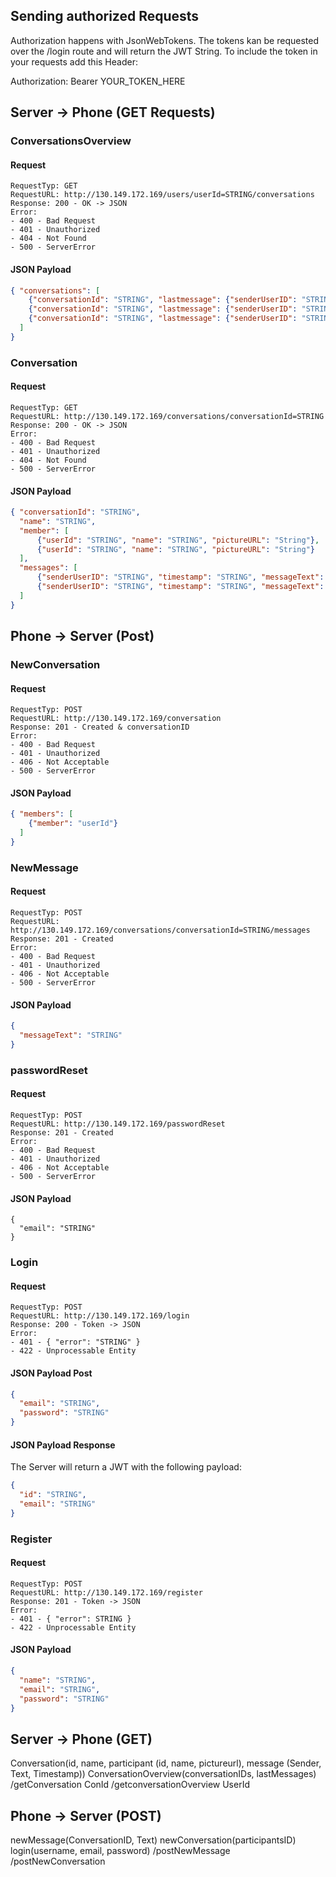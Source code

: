 ## Sending authorized Requests

Authorization happens with JsonWebTokens.
The tokens kan be requested over the /login route and will return the JWT String.
To include the token in your requests add this Header:

Authorization: Bearer YOUR_TOKEN_HERE

## Server -> Phone (GET Requests)

### ConversationsOverview

#### Request
```
RequestTyp: GET
RequestURL: http://130.149.172.169/users/userId=STRING/conversations
Response: 200 - OK -> JSON
Error:
- 400 - Bad Request
- 401 - Unauthorized
- 404 - Not Found
- 500 - ServerError
```

#### JSON Payload
```json
{ "conversations": [
    {"conversationId": "STRING", "lastmessage": {"senderUserID": "STRING", "timestamp": "STRING", "messageText": "STRING"}},
    {"conversationId": "STRING", "lastmessage": {"senderUserID": "STRING", "timestamp": "STRING", "messageText": "STRING"}},
    {"conversationId": "STRING", "lastmessage": {"senderUserID": "STRING", "timestamp": "STRING", "messageText": "STRING"}}
  ]
}
```

### Conversation

#### Request

```
RequestTyp: GET
RequestURL: http://130.149.172.169/conversations/conversationId=STRING
Response: 200 - OK -> JSON
Error:
- 400 - Bad Request
- 401 - Unauthorized
- 404 - Not Found
- 500 - ServerError
```

#### JSON Payload
```json
{ "conversationId": "STRING",
  "name": "STRING",
  "member": [
      {"userId": "STRING", "name": "STRING", "pictureURL": "String"},
      {"userId": "STRING", "name": "STRING", "pictureURL": "String"}
  ],
  "messages": [
      {"senderUserID": "STRING", "timestamp": "STRING", "messageText": "STRING"},
      {"senderUserID": "STRING", "timestamp": "STRING", "messageText": "STRING"},
  ]
}
```

## Phone -> Server (Post)

### NewConversation

#### Request
```
RequestTyp: POST
RequestURL: http://130.149.172.169/conversation
Response: 201 - Created & conversationID
Error:
- 400 - Bad Request
- 401 - Unauthorized
- 406 - Not Acceptable
- 500 - ServerError
```

#### JSON Payload
```json
{ "members": [
    {"member": "userId"}
  ]
}
```

### NewMessage

#### Request
```
RequestTyp: POST
RequestURL: http://130.149.172.169/conversations/conversationId=STRING/messages
Response: 201 - Created 
Error:
- 400 - Bad Request
- 401 - Unauthorized
- 406 - Not Acceptable
- 500 - ServerError
```

#### JSON Payload

```json
{
  "messageText": "STRING"
}
```

### passwordReset

#### Request
```
RequestTyp: POST
RequestURL: http://130.149.172.169/passwordReset
Response: 201 - Created 
Error:
- 400 - Bad Request
- 401 - Unauthorized
- 406 - Not Acceptable
- 500 - ServerError
```

#### JSON Payload

```
{
  "email": "STRING"
}
```

### Login

#### Request
```
RequestTyp: POST
RequestURL: http://130.149.172.169/login
Response: 200 - Token -> JSON
Error:
- 401 - { "error": "STRING" }
- 422 - Unprocessable Entity
```

#### JSON Payload Post

```json
{
  "email": "STRING",
  "password": "STRING"
}
```

#### JSON Payload Response

The Server will return a JWT with the following payload:

```json
{
  "id": "STRING",
  "email": "STRING"
}
```

### Register

#### Request
```
RequestTyp: POST
RequestURL: http://130.149.172.169/register
Response: 201 - Token -> JSON
Error:
- 401 - { "error": STRING }
- 422 - Unprocessable Entity
```

#### JSON Payload

```json
{
  "name": "STRING",
  "email": "STRING",
  "password": "STRING"
}
```

## Server -> Phone (GET)

Conversation(id, name, participant (id, name, pictureurl), message (Sender, Text, Timestamp))
ConversationOverview(conversationIDs, lastMessages)
/getConversation ConId
/getconversationOverview UserId


## Phone -> Server (POST)

newMessage(ConversationID, Text)
newConversation(participantsID)
login(username, email, password)
/postNewMessage
/postNewConversation

